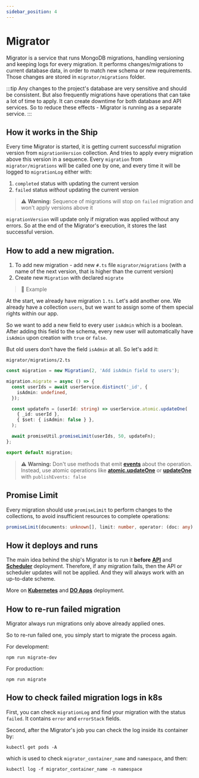 ```yaml
---
sidebar_position: 4
---
```


# Migrator

Migrator is a service that runs MongoDB migrations, handling versioning and keeping logs for every migration.
It performs changes/migrations to current database data, in order to match new schema or new requirements.
Those changes are stored in `migrator/migrations` folder.

:::tip
Any changes to the project's database are very sensitive and should be consistent. But also frequently migrations have operations that can take a lot of time to apply.
It can create downtime for both database and API services. So to reduce these effects - Migrator is running as a separate service.
:::
## How it works in the Ship

Every time Migrator is started, it is getting current successful migration version from `migrationVersion` collection.
And tries to apply every migration above this version in a sequence.
Every `migration` from `migrator/migrations` will be called one by one, and every time it will be logged to `migrationLog` either with:
1. `completed` status with updating the current version
2. `failed` status *without* updating the current version

> :warning: **Warning:** Sequence of migrations will stop on `failed` migration and won't apply versions above it

`migrationVersion` will update only if migration was applied without any errors.
So at the end of the Migrator's execution, it stores the last successful version.

## How to add a new migration.

1. To add new migration - add new `#.ts` file `migrator/migrations` (with a name of the next version, that is higher than the current version)
2. Create new `Migration` with declared `migrate`

> :memo: Example

At the start, we already have migration `1.ts`. Let's add another one.
We already have a collection `users`, but we want to assign some of them special rights within our app.

So we want to add a new field to every user `isAdmin` which is a boolean.
After adding this field to the schema, every new user will automatically have `isAdmin` upon creation with `true` or `false`.

But old users don't have the field `isAdmin` at all. So let's add it:

```migrator/migrations/2.ts```
```typescript
const migration = new Migration(2, 'Add isAdmin field to users');

migration.migrate = async () => {
  const userIds = await userService.distinct('_id', {
    isAdmin: undefined,
  });

  const updateFn = (userId: string) => userService.atomic.updateOne(
    { _id: userId },
    { $set: { isAdmin: false } },
  );

  await promiseUtil.promiseLimit(userIds, 50, updateFn);
};

export default migration;
```

> :warning: **Warning:** Don't use methods that emit **[events](packages/node-mongo#reactivity)** about the operation. Instead, use atomic operations like
**[atomic.updateOne](packages/node-mongo#atomicupdateone)** or **[updateOne](packages/node-mongo#updateconfig)** with `publishEvents: false`

## Promise Limit
Every migration should use `promiseLimit` to perform changes to the collections, to avoid insufficient resources to complete operations:
```typescript
promiseLimit(documents: unknown[], limit: number, operator: (doc: any) => any)
```

## How it deploys and runs

The main idea behind the ship's Migrator is to run it **before** **[API](api/overview)** and **[Scheduler](scheduler)** deployment.
Therefore, if any migration fails, then the API or scheduler updates will not be applied. And they will always work with an up-to-date scheme.

More on **[Kubernetes](deployment/kubernetes/overview)** and **[DO Apps](deployment/digital-ocean-apps#set-up-migrator-and-scheduleroptional)** deployment.

## How to re-run failed migration

Migrator always run migrations only above already applied ones.

So to re-run failed one, you simply start to migrate the process again.

For development:
```
npm run migrate-dev
```

For production:
```
npm run migrate
```
## How to check failed migration logs in k8s

First, you can check `migrationLog` and find your migration with the status `failed`. It contains `error` and `errorStack` fields.

Second, after the Migrator's job you can check the log inside its container by:

```
kubectl get pods -A
```
which is used to check `migrator_container_name` and `namespace`, and then:


```
kubectl log -f migrator_container_name -n namespace
```

